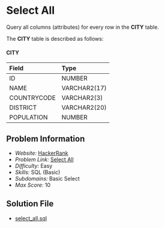 # Select All

Query all columns (attributes) for every row in the **CITY** table.

The **CITY** table is described as follows:

#### CITY

| Field | Type |
| :- | :- |
ID | NUMBER
NAME | VARCHAR2(17)
COUNTRYCODE | VARCHAR2(3)
DISTRICT | VARCHAR2(20)
POPULATION | NUMBER

## Problem Information

- *Website:* [HackerRank](https://www.hackerrank.com/)
- *Problem Link:* [Select All](https://www.hackerrank.com/challenges/select-all-sql/problem)
- *Difficulty:* Easy
- *Skills:* SQL (Basic)
- *Subdomains:* Basic Select
- *Max Score:* 10

## Solution File

- [select_all.sql]()